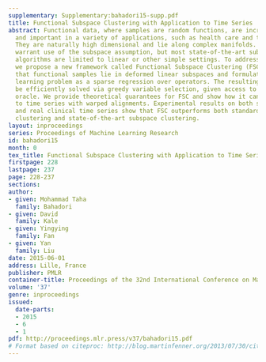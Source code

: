 ```yaml
---
supplementary: Supplementary:bahadori15-supp.pdf
title: Functional Subspace Clustering with Application to Time Series
abstract: Functional data, where samples are random functions, are increasingly common
  and important in a variety of applications, such as health care and traffic analysis.
  They are naturally high dimensional and lie along complex manifolds. These properties
  warrant use of the subspace assumption, but most state-of-the-art subspace learning
  algorithms are limited to linear or other simple settings. To address these challenges,
  we propose a new framework called Functional Subspace Clustering (FSC). FSC assumes
  that functional samples lie in deformed linear subspaces and formulates the subspace
  learning problem as a sparse regression over operators. The resulting problem can
  be efficiently solved via greedy variable selection, given access to a fast deformation
  oracle. We provide theoretical guarantees for FSC and show how it can be applied
  to time series with warped alignments. Experimental results on both synthetic data
  and real clinical time series show that FSC outperforms both standard time series
  clustering and state-of-the-art subspace clustering.
layout: inproceedings
series: Proceedings of Machine Learning Research
id: bahadori15
month: 0
tex_title: Functional Subspace Clustering with Application to Time Series
firstpage: 228
lastpage: 237
page: 228-237
sections: 
author:
- given: Mohammad Taha
  family: Bahadori
- given: David
  family: Kale
- given: Yingying
  family: Fan
- given: Yan
  family: Liu
date: 2015-06-01
address: Lille, France
publisher: PMLR
container-title: Proceedings of the 32nd International Conference on Machine Learning
volume: '37'
genre: inproceedings
issued:
  date-parts:
  - 2015
  - 6
  - 1
pdf: http://proceedings.mlr.press/v37/bahadori15.pdf
# Format based on citeproc: http://blog.martinfenner.org/2013/07/30/citeproc-yaml-for-bibliographies/
---
```

